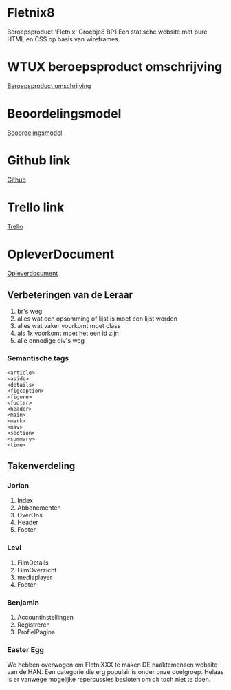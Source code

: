 # Fletnix8
Beroepsproduct 'Fletnix' Groepje8 BP1
Een statische website met pure HTML en CSS op basis van wireframes.

# WTUX beroepsproduct omschrijving
[Beroepsproduct omschrijving](https://hanaim-webtech.github.io/webtech/UX/beroepsproduct_UX.html)

# Beoordelingsmodel
[Beoordelingsmodel](https://isas.han.nl/Default.aspx?F=BekijkProtocol&Eigenaar=AIM&OWE=WTUX&Toets=BP_WTUX&Jaar=2020&Nr=8)

# Github link
[Github](https://github.com/Groepje-8/Fletnix8)

# Trello link
[Trello](https://trello.com/b/FPOyRvxq/fletnix)

# OpleverDocument
[Opleverdocument](https://onedrive.live.com/view.aspx?resid=1C3ECD607C98C336!9079&ithint=file%2cdocx&authkey=!AEQO2UnNbCqpmSw)

## Verbeteringen van de Leraar
1. br's weg
1. alles wat een opsomming of lijst is moet een lijst worden
1. alles wat vaker voorkomt moet class
1. als 1x voorkomt moet het een id zijn
1. alle onnodige div's weg


### Semantische tags

    <article>
    <aside>
    <details>
    <figcaption>
    <figure>
    <footer>
    <header>
    <main>
    <mark>
    <nav>
    <section>
    <summary>
    <time>


## Takenverdeling

### Jorian
1. Index
1. Abbonementen
1. OverOns
1. Header
1. Footer

### Levi
1. FilmDetails
1. FilmOverzicht
1. mediaplayer
1. Footer

### Benjamin
1. Accountinstellingen
1. Registreren
1. ProfielPagina

### Easter Egg
We hebben overwogen om FletniXXX te maken DE naaktemensen website van de HAN.
Een categorie die erg populair is onder onze doelgroep. 
Helaas is er vanwege mogelijke repercussies besloten om dit toch niet te doen.